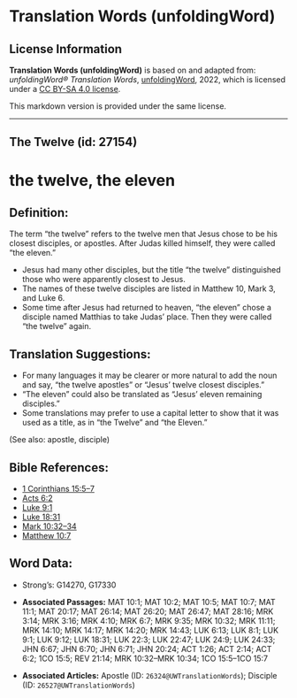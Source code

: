 # Translation Words (unfoldingWord)

## License Information

**Translation Words (unfoldingWord)** is based on and adapted from: _unfoldingWord® Translation Words_, [unfoldingWord](https://unfoldingword.org/utw), 2022, which is licensed under a [CC BY-SA 4.0 license](https://creativecommons.org/licenses/by-sa/4.0/legalcode.en).

This markdown version is provided under the same license.



--------------------------------

## The Twelve (id: 27154)

the twelve, the eleven
======================

Definition:
-----------

The term “the twelve” refers to the twelve men that Jesus chose to be his closest disciples, or apostles. After Judas killed himself, they were called “the eleven.”

* Jesus had many other disciples, but the title “the twelve” distinguished those who were apparently closest to Jesus.
* The names of these twelve disciples are listed in Matthew 10, Mark 3, and Luke 6\.
* Some time after Jesus had returned to heaven, “the eleven” chose a disciple named Matthias to take Judas’ place. Then they were called “the twelve” again.

Translation Suggestions:
------------------------

* For many languages it may be clearer or more natural to add the noun and say, “the twelve apostles” or “Jesus’ twelve closest disciples.”
* “The eleven” could also be translated as “Jesus’ eleven remaining disciples.”
* Some translations may prefer to use a capital letter to show that it was used as a title, as in “the Twelve” and “the Eleven.”

(See also: apostle, disciple)

Bible References:
-----------------

* [1 Corinthians 15:5–7](https://ref.ly/1Cor15:5-1Cor15:7)
* [Acts 6:2](https://ref.ly/Acts6:2)
* [Luke 9:1](https://ref.ly/Luke9:1)
* [Luke 18:31](https://ref.ly/Luke18:31)
* [Mark 10:32–34](https://ref.ly/Mark10:32-Mark10:34)
* [Matthew 10:7](https://ref.ly/Matt10:7)

Word Data:
----------

* Strong’s: G14270, G17330

* **Associated Passages:** MAT 10:1; MAT 10:2; MAT 10:5; MAT 10:7; MAT 11:1; MAT 20:17; MAT 26:14; MAT 26:20; MAT 26:47; MAT 28:16; MRK 3:14; MRK 3:16; MRK 4:10; MRK 6:7; MRK 9:35; MRK 10:32; MRK 11:11; MRK 14:10; MRK 14:17; MRK 14:20; MRK 14:43; LUK 6:13; LUK 8:1; LUK 9:1; LUK 9:12; LUK 18:31; LUK 22:3; LUK 22:47; LUK 24:9; LUK 24:33; JHN 6:67; JHN 6:70; JHN 6:71; JHN 20:24; ACT 1:26; ACT 2:14; ACT 6:2; 1CO 15:5; REV 21:14; MRK 10:32–MRK 10:34; 1CO 15:5–1CO 15:7
* **Associated Articles:** Apostle (ID: `26324@UWTranslationWords`); Disciple (ID: `26527@UWTranslationWords`)

